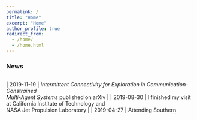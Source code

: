 ```yaml
---
permalink: /
title: "Home"
excerpt: "Home"
author_profile: true
redirect_from:
  - /home/
  - /home.html
---
```



### News
<div style="height:100px;overflow:auto;">

| 2019-11-19 | *Intermittent Connectivity for Exploration in Communication-Constrained <br> Multi-Agent Systems* published on arXiv |
| 2019-08-30 | I finished my visit at California Institute of Technology and<br>  NASA Jet Propulsion Laboratory                    |
| 2019-04-27 | Attending Southern California Robotic Symposium at California Institute of Technology                                |
| 2019-11-19 | *Intermittent Connectivity for Exploration in Communication-Constrained <br> Multi-Agent Systems* published on arXiv |
| 2019-08-30 | I finished my visit at California Institute of Technology and<br>  NASA Jet Propulsion Laboratory                    |
| 2019-04-27 | Attending Southern California Robotic Symposium at California Institute of Technology                                |
| 2019-11-19 | *Intermittent Connectivity for Exploration in Communication-Constrained <br> Multi-Agent Systems* published on arXiv |
| 2019-08-30 | I finished my visit at California Institute of Technology and<br>  NASA Jet Propulsion Laboratory                    |
| 2019-04-27 | Attending Southern California Robotic Symposium at California Institute of Technology                                |
| 2019-11-19 | *Intermittent Connectivity for Exploration in Communication-Constrained <br> Multi-Agent Systems* published on arXiv |
| 2019-08-30 | I finished my visit at California Institute of Technology and<br>  NASA Jet Propulsion Laboratory                    |
| 2019-04-27 | Attending Southern California Robotic Symposium at California Institute of Technology                                |
| 2019-11-19 | *Intermittent Connectivity for Exploration in Communication-Constrained <br> Multi-Agent Systems* published on arXiv |
| 2019-08-30 | I finished my visit at California Institute of Technology and<br>  NASA Jet Propulsion Laboratory                    |
| 2019-04-27 | Attending Southern California Robotic Symposium at California Institute of Technology                                |
| 2019-11-19 | *Intermittent Connectivity for Exploration in Communication-Constrained <br> Multi-Agent Systems* published on arXiv |
| 2019-08-30 | I finished my visit at California Institute of Technology and<br>  NASA Jet Propulsion Laboratory                    |
| 2019-04-27 | Attending Southern California Robotic Symposium at California Institute of Technology                                |
| 2019-11-19 | *Intermittent Connectivity for Exploration in Communication-Constrained <br> Multi-Agent Systems* published on arXiv |
| 2019-08-30 | I finished my visit at California Institute of Technology and<br>  NASA Jet Propulsion Laboratory                    |
| 2019-04-27 | Attending Southern California Robotic Symposium at California Institute of Technology                                |
| 2019-11-19 | *Intermittent Connectivity for Exploration in Communication-Constrained <br> Multi-Agent Systems* published on arXiv |
| 2019-08-30 | I finished my visit at California Institute of Technology and<br>  NASA Jet Propulsion Laboratory                    |
| 2019-04-27 | Attending Southern California Robotic Symposium at California Institute of Technology                                |
| 2019-11-19 | *Intermittent Connectivity for Exploration in Communication-Constrained <br> Multi-Agent Systems* published on arXiv |
| 2019-08-30 | I finished my visit at California Institute of Technology and<br>  NASA Jet Propulsion Laboratory                    |
| 2019-04-27 | Attending Southern California Robotic Symposium at California Institute of Technology                                |
| 2019-11-19 | *Intermittent Connectivity for Exploration in Communication-Constrained <br> Multi-Agent Systems* published on arXiv |
| 2019-08-30 | I finished my visit at California Institute of Technology and<br>  NASA Jet Propulsion Laboratory                    |
| 2019-04-27 | Attending Southern California Robotic Symposium at California Institute of Technology                                |
| 2019-11-19 | *Intermittent Connectivity for Exploration in Communication-Constrained <br> Multi-Agent Systems* published on arXiv |
| 2019-08-30 | I finished my visit at California Institute of Technology and<br>  NASA Jet Propulsion Laboratory                    |
| 2019-04-27 | Attending Southern California Robotic Symposium at California Institute of Technology                                |
</div>
